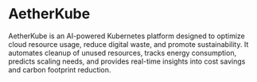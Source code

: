# AetherKube
AetherKube is an AI-powered Kubernetes platform designed to optimize cloud resource usage, reduce digital waste, and promote sustainability. It automates cleanup of unused resources, tracks energy consumption, predicts scaling needs, and provides real-time insights into cost savings and carbon footprint reduction.
